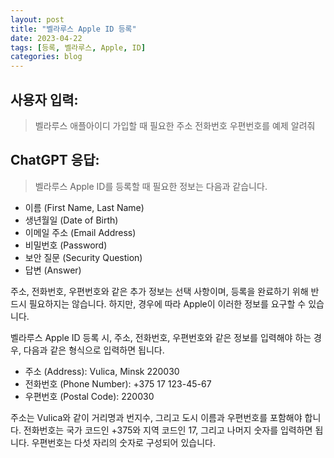 ```yaml
---
layout: post
title: "벨라루스 Apple ID 등록"
date: 2023-04-22
tags: [등록, 벨라루스, Apple, ID]
categories: blog
---
```


## 사용자 입력:
> 벨라루스 애플아이디 가입할 때 필요한 주소 전화번호 우편번호를 예제 알려줘

## ChatGPT 응답:
> 벨라루스 Apple ID를 등록할 때 필요한 정보는 다음과 같습니다.

- 이름 (First Name, Last Name)
- 생년월일 (Date of Birth)
- 이메일 주소 (Email Address)
- 비밀번호 (Password)
- 보안 질문 (Security Question)
- 답변 (Answer)

주소, 전화번호, 우편번호와 같은 추가 정보는 선택 사항이며, 등록을 완료하기 위해 반드시 필요하지는 않습니다. 하지만, 경우에 따라 Apple이 이러한 정보를 요구할 수 있습니다.

벨라루스 Apple ID 등록 시, 주소, 전화번호, 우편번호와 같은 정보를 입력해야 하는 경우, 다음과 같은 형식으로 입력하면 됩니다.

- 주소 (Address): Vulica, Minsk 220030
- 전화번호 (Phone Number): +375 17 123-45-67
- 우편번호 (Postal Code): 220030

주소는 Vulica와 같이 거리명과 번지수, 그리고 도시 이름과 우편번호를 포함해야 합니다. 전화번호는 국가 코드인 +375와 지역 코드인 17, 그리고 나머지 숫자를 입력하면 됩니다. 우편번호는 다섯 자리의 숫자로 구성되어 있습니다.

